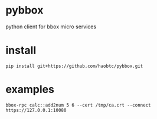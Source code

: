 pybbox
=============
python client for bbox micro services

install
============
```
pip install git+https://github.com/haobtc/pybbox.git
```

examples
===========
```
bbox-rpc calc::add2num 5 6 --cert /tmp/ca.crt --connect https://127.0.0.1:10080
```
